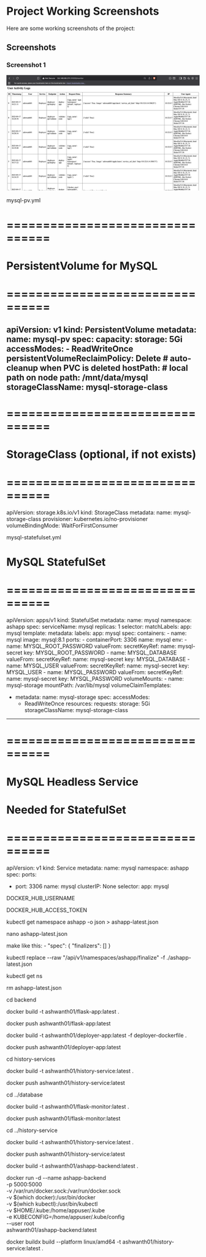 # Project Working Screenshots

Here are some working screenshots of the project:

## Screenshots

### Screenshot 1
![Screenshot 1](working-ss/1.png)


mysql-pv.yml





# ================================
# PersistentVolume for MySQL
# ================================
apiVersion: v1
kind: PersistentVolume
metadata:
  name: mysql-pv
spec:
  capacity:
    storage: 5Gi
  accessModes:
    - ReadWriteOnce
  persistentVolumeReclaimPolicy: Delete   # auto-cleanup when PVC is deleted
  hostPath:                                # local path on node
    path: /mnt/data/mysql
  storageClassName: mysql-storage-class
---
# ================================
# StorageClass (optional, if not exists)
# ================================
apiVersion: storage.k8s.io/v1
kind: StorageClass
metadata:
  name: mysql-storage-class
provisioner: kubernetes.io/no-provisioner
volumeBindingMode: WaitForFirstConsumer




mysql-statefulset.yml

# MySQL StatefulSet
# ================================
apiVersion: apps/v1
kind: StatefulSet
metadata:
  name: mysql
  namespace: ashapp
spec:
  serviceName: mysql
  replicas: 1
  selector:
    matchLabels:
      app: mysql
  template:
    metadata:
      labels:
        app: mysql
    spec:
      containers:
      - name: mysql
        image: mysql:8.1
        ports:
        - containerPort: 3306
          name: mysql
        env:
        - name: MYSQL_ROOT_PASSWORD
          valueFrom:
            secretKeyRef:
              name: mysql-secret
              key: MYSQL_ROOT_PASSWORD
        - name: MYSQL_DATABASE
          valueFrom:
            secretKeyRef:
              name: mysql-secret
              key: MYSQL_DATABASE
        - name: MYSQL_USER
          valueFrom:
            secretKeyRef:
              name: mysql-secret
              key: MYSQL_USER
        - name: MYSQL_PASSWORD
          valueFrom:
            secretKeyRef:
              name: mysql-secret
              key: MYSQL_PASSWORD
        volumeMounts:
        - name: mysql-storage
          mountPath: /var/lib/mysql
  volumeClaimTemplates:
  - metadata:
      name: mysql-storage
    spec:
      accessModes:
      - ReadWriteOnce
      resources:
        requests:
          storage: 5Gi
      storageClassName: mysql-storage-class
---
# ================================
# MySQL Headless Service
# Needed for StatefulSet
# ================================
apiVersion: v1
kind: Service
metadata:
  name: mysql
  namespace: ashapp
spec:
  ports:
  - port: 3306
    name: mysql
  clusterIP: None
  selector:
    app: mysql



DOCKER_HUB_USERNAME

DOCKER_HUB_ACCESS_TOKEN




kubectl get namespace ashapp -o json > ashapp-latest.json

nano ashapp-latest.json

make like this: -
"spec": {
  "finalizers": []
}

kubectl replace --raw "/api/v1/namespaces/ashapp/finalize" -f ./ashapp-latest.json

kubectl get ns

rm ashapp-latest.json

cd backend

docker build -t ashwanth01/flask-app:latest .

docker push ashwanth01/flask-app:latest


docker build -t ashwanth01/deployer-app:latest -f deployer-dockerfile .

docker push ashwanth01/deployer-app:latest


cd history-services

docker build -t ashwanth01/history-service:latest .

docker push ashwanth01/history-service:latest


cd ../database

docker build -t ashwanth01/flask-monitor:latest .

docker push ashwanth01/flask-monitor:latest


cd ../history-service

docker build -t ashwanth01/history-service:latest .

docker push ashwanth01/history-service:latest



docker build -t ashwanth01/ashapp-backend:latest .

docker run -d --name ashapp-backend \
  -p 5000:5000 \
  -v /var/run/docker.sock:/var/run/docker.sock \
  -v $(which docker):/usr/bin/docker \
  -v $(which kubectl):/usr/bin/kubectl \
  -v $HOME/.kube:/home/appuser/.kube \
  -e KUBECONFIG=/home/appuser/.kube/config \
  --user root \
  ashwanth01/ashapp-backend:latest






docker buildx build --platform linux/amd64 -t ashwanth01/history-service:latest .







